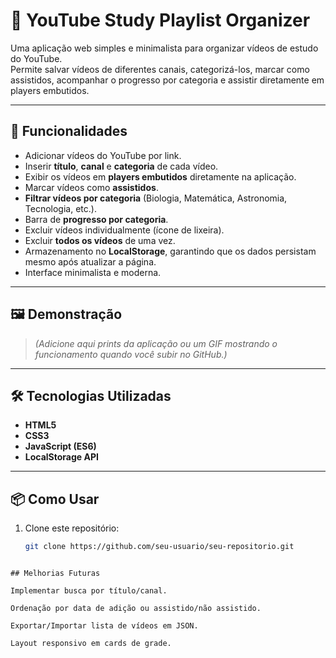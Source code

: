 # 🎥 YouTube Study Playlist Organizer

Uma aplicação web simples e minimalista para organizar vídeos de estudo do YouTube.  
Permite salvar vídeos de diferentes canais, categorizá-los, marcar como assistidos, acompanhar o progresso por categoria e assistir diretamente em players embutidos.

---

## 🚀 Funcionalidades

- Adicionar vídeos do YouTube por link.
- Inserir **título**, **canal** e **categoria** de cada vídeo.
- Exibir os vídeos em **players embutidos** diretamente na aplicação.
- Marcar vídeos como **assistidos**.
- **Filtrar vídeos por categoria** (Biologia, Matemática, Astronomia, Tecnologia, etc.).
- Barra de **progresso por categoria**.
- Excluir vídeos individualmente (ícone de lixeira).
- Excluir **todos os vídeos** de uma vez.
- Armazenamento no **LocalStorage**, garantindo que os dados persistam mesmo após atualizar a página.
- Interface minimalista e moderna.

---

## 🖼️ Demonstração

> *(Adicione aqui prints da aplicação ou um GIF mostrando o funcionamento quando você subir no GitHub.)*

---

## 🛠️ Tecnologias Utilizadas

- **HTML5**
- **CSS3**
- **JavaScript (ES6)**
- **LocalStorage API**

---

## 📦 Como Usar

1. Clone este repositório:
   ```bash
   git clone https://github.com/seu-usuario/seu-repositorio.git
  ```

## Melhorias Futuras

Implementar busca por título/canal.

Ordenação por data de adição ou assistido/não assistido.

Exportar/Importar lista de vídeos em JSON.

Layout responsivo em cards de grade.
